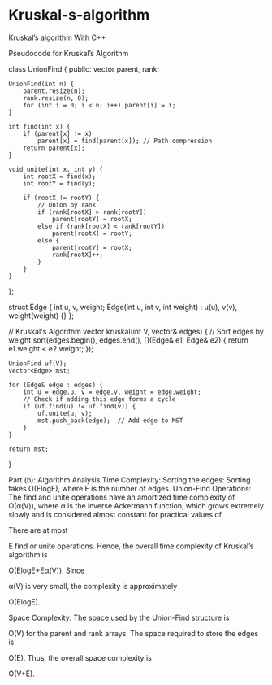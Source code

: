 # Kruskal-s-algorithm
Kruskal’s algorithm With C++


Pseudocode for Kruskal’s Algorithm

class UnionFind {
public:
    vector<int> parent, rank;

    UnionFind(int n) {
        parent.resize(n);
        rank.resize(n, 0);
        for (int i = 0; i < n; i++) parent[i] = i;
    }

    int find(int x) {
        if (parent[x] != x) 
            parent[x] = find(parent[x]); // Path compression
        return parent[x];
    }

    void unite(int x, int y) {
        int rootX = find(x);
        int rootY = find(y);
        
        if (rootX != rootY) {
            // Union by rank
            if (rank[rootX] > rank[rootY]) 
                parent[rootY] = rootX;
            else if (rank[rootX] < rank[rootY]) 
                parent[rootX] = rootY;
            else {
                parent[rootY] = rootX;
                rank[rootX]++;
            }
        }
    }
};

struct Edge {
    int u, v, weight;
    Edge(int u, int v, int weight) : u(u), v(v), weight(weight) {}
};

// Kruskal's Algorithm
vector<Edge> kruskal(int V, vector<Edge>& edges) {
    // Sort edges by weight
    sort(edges.begin(), edges.end(), [](Edge& e1, Edge& e2) {
        return e1.weight < e2.weight;
    });

    UnionFind uf(V);
    vector<Edge> mst;

    for (Edge& edge : edges) {
        int u = edge.u, v = edge.v, weight = edge.weight;
        // Check if adding this edge forms a cycle
        if (uf.find(u) != uf.find(v)) {
            uf.unite(u, v);
            mst.push_back(edge);  // Add edge to MST
        }
    }

    return mst;
}


Part (b): Algorithm Analysis
Time Complexity:
Sorting the edges: Sorting takes 
O(ElogE), where 
E is the number of edges.
Union-Find Operations:
The find and unite operations have an amortized time complexity of 
O(α(V)), where 
α is the inverse Ackermann function, which grows extremely slowly and is considered almost constant for practical values of 

There are at most 

E find or unite operations.
Hence, the overall time complexity of Kruskal’s algorithm is 

O(ElogE+Eα(V)). Since 

α(V) is very small, the complexity is approximately 

O(ElogE).

Space Complexity:
The space used by the Union-Find structure is 

O(V) for the parent and rank arrays.
The space required to store the edges is 

O(E).
Thus, the overall space complexity is 

O(V+E).
